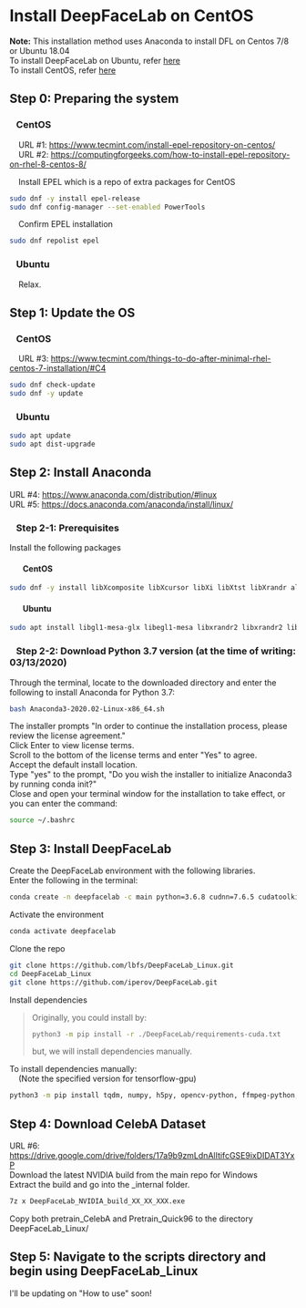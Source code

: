 # Install DeepFaceLab on CentOS
**Note:** This installation method uses Anaconda to install DFL on Centos 7/8 or Ubuntu 18.04  
To install DeepFaceLab on Ubuntu, refer [here](README_Ubuntu.md)  
To install CentOS, refer [here](install_CentOS.md)

## Step 0: Preparing the system

###    CentOS
    URL #1: https://www.tecmint.com/install-epel-repository-on-centos/  
    URL #2: https://computingforgeeks.com/how-to-install-epel-repository-on-rhel-8-centos-8/

    Install EPEL which is a repo of extra packages for CentOS
```sh
sudo dnf -y install epel-release
sudo dnf config-manager --set-enabled PowerTools
```

    Confirm EPEL installation
```sh
sudo dnf repolist epel
```
###    Ubuntu
    Relax.

## Step 1: Update the OS

###    CentOS
    URL #3: https://www.tecmint.com/things-to-do-after-minimal-rhel-centos-7-installation/#C4  
```sh
sudo dnf check-update
sudo dnf -y update
```  

###    Ubuntu
```sh
sudo apt update
sudo apt dist-upgrade
```

## Step 2: Install Anaconda
URL #4: https://www.anaconda.com/distribution/#linux  
URL #5: https://docs.anaconda.com/anaconda/install/linux/

###    Step 2-1: Prerequisites
Install the following packages  

####        CentOS
```sh
sudo dnf -y install libXcomposite libXcursor libXi libXtst libXrandr alsa-lib mesa-libEGL libXdamage mesa-libGL libXScrnSaver
```

####        Ubuntu
```sh
sudo apt install libgl1-mesa-glx libegl1-mesa libxrandr2 libxrandr2 libxss1 libxcursor1 libxcomposite1 libasound2 libxi6 libxtst6
```

###    Step 2-2: Download Python 3.7 version (at the time of writing: 03/13/2020)
Through the terminal, locate to the downloaded directory and enter the following to install Anaconda for Python 3.7:
```sh
bash Anaconda3-2020.02-Linux-x86_64.sh
```
The installer prompts "In order to continue the installation process, please review the license agreement."  
Click Enter to view license terms.  
Scroll to the bottom of the license terms and enter "Yes" to agree.  
Accept the default install location.  
Type "yes" to the prompt, "Do you wish the installer to initialize Anaconda3 by running conda init?"  
Close and open your terminal window for the installation to take effect, or you can enter the command:  
```sh
source ~/.bashrc
```


## Step 3: Install DeepFaceLab
Create the DeepFaceLab environment with the following libraries.  
Enter the following in the terminal:  
```sh
conda create -n deepfacelab -c main python=3.6.8 cudnn=7.6.5 cudatoolkit=10.0.130
```

Activate the environment  
```sh
conda activate deepfacelab
```

Clone the repo
```sh
git clone https://github.com/lbfs/DeepFaceLab_Linux.git
cd DeepFaceLab_Linux
git clone https://github.com/iperov/DeepFaceLab.git
```

Install dependencies
> Originally, you could install by:
> ```sh
> python3 -m pip install -r ./DeepFaceLab/requirements-cuda.txt  
> ```
> but, we will install dependencies manually.  

To install dependencies manually:  
    (Note the specified version for tensorflow-gpu)
```sh
python3 -m pip install tqdm, numpy, h5py, opencv-python, ffmpeg-python, scikit-image, scipy, colorama, tensorflow-gpu==1.13.2
```


## Step 4: Download CelebA Dataset
URL #6: https://drive.google.com/drive/folders/17a9b9zmLdnAlItifcGSE9ixDIDAT3YxP  
Download the latest NVIDIA build from the main repo for Windows  
Extract the build and go into the _internal folder. 
```sh
7z x DeepFaceLab_NVIDIA_build_XX_XX_XXX.exe
```
Copy both pretrain_CelebA and Pretrain_Quick96 to the directory DeepFaceLab_Linux/


## Step 5: Navigate to the scripts directory and begin using DeepFaceLab_Linux
I'll be updating on "How to use" soon!  
